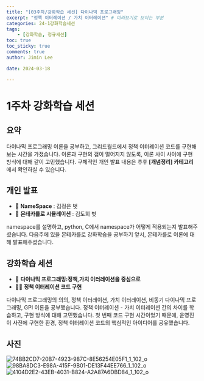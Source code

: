 ```yaml
---
title: "[03주차/강화학습 세션] 다이나믹 프로그래밍"
excerpt: "정책 이터레이션 / 가치 이터레이션" # 미리보기로 보이는 부분
categories: 24-1강화학습세션
tags: 
    - [강화학습, 정규세션]
toc: true
toc_sticky: true
comments: true
author: Jimin Lee

date: 2024-03-18

---
```


# 1주차 강화학습 세션

## 요약

다이나믹 프로그래밍 이론을 공부하고, 그리드월드에서 정책 이터레이션 코드를 구현해보는 시간을 가졌습니다. 
이론과 구현의 갭이 멀어지지 않도록, 이론 사이 사이에 구현 방식에 대해 같이 고민했습니다. 
구체적인 개인 발표 내용은 추후 **[개념정리] 카테고리**에서 확인하실 수 있습니다.  

## 개인 발표

- 📗 **NameSpace** : 김정은 벗
- 📗 **몬테카를로 시뮬레이션** : 김도희 벗

namespace를 설명하고, python, C에서 namespace가 어떻게 적용되는지 발표해주셨습니다.
다음주에 있을 몬테카를로 강화학습을 공부하기 앞서, 몬테카를로 이론에 대해 발표해주셨습니다. 

## 강화학습 세션

- 📗 **다이나믹 프로그래밍:정책,가치 이터레이션을 중심으로**
- 👩‍💻 **정책 이터레이션 코드 구현**

다이나믹 프로그래밍의 의의, 정책 이터레이션, 가치 이터레이션, 비동기 다이나믹 프로그래밍, GPI 이론을 공부했습니다. 
정책 이터레이션 - 가치 이터레이션 간의 차이를 학습하고, 구현 방식에 대해 고민했습니다. 
첫 번째 코드 구현 시간이었기 때문에, 운영진이 사전에 구현한 환경, 정책 이터레이션 코드의 핵심적인 아이디어를 공유했습니다. 
    

## 사진
![74BB2CD7-20B7-4923-987C-8E56254E05F1_1_102_o](https://github.com/KanghwaSisters/kanghwasisters.github.io/assets/126959470/fd7f7ebb-70ce-4709-b34b-ed07a91a77e3)
![98BA8DC3-E98A-415F-9B01-DE13F44EE766_1_102_o](https://github.com/KanghwaSisters/kanghwasisters.github.io/assets/126959470/374b240b-7d7d-41f7-b999-3d09232b1963)
![4104D2E2-43EB-4031-B824-A2A87A6DBD84_1_102_o](https://github.com/KanghwaSisters/kanghwasisters.github.io/assets/126959470/3e851e9c-73ae-4493-b763-5318e20c7405)

